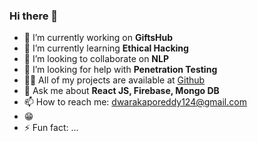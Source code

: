 ### Hi there 👋


- 🔭 I’m currently working on **GiftsHub**
- 🌱 I’m currently learning **Ethical Hacking**
- 👯 I’m looking to collaborate on **NLP**
- 🤔 I’m looking for help with **Penetration Testing**
- 👨‍💻 All of my projects are available at [Github](https://github.com/Dwaraka-Poreddy)
- 💬 Ask me about **React JS, Firebase, Mongo DB**
- 📫 How to reach me: dwarakaporeddy124@gmail.com
- 😁
- ⚡ Fun fact: ...

